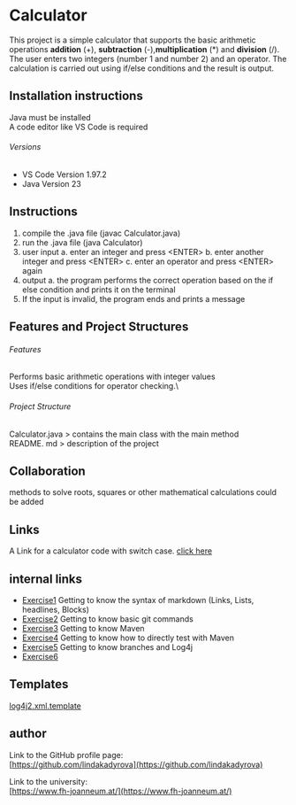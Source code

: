 # Calculator

This project is a simple calculator that supports the basic arithmetic operations **addition** (+), **subtraction** (-),**multiplication** (*) and **division** (/).
The user enters two integers (number 1 and number 2) and an operator.
The calculation is carried out using if/else conditions and the result is output.

## Installation instructions
Java must be installed\
A code editor like VS Code is required

###### Versions
* VS Code Version 1.97.2
* Java Version 23

## Instructions
1. compile the .java file (javac Calculator.java)
2. run the .java file (java Calculator)
3. user input
    a. enter an integer and press \<ENTER\>
    b. enter another integer and press \<ENTER\>
    c. enter an operator and press \<ENTER\> again
4. output
    a. the program performs the correct operation based on the if else condition and prints it on the terminal
5. If the input is invalid, the program ends and prints a message

## Features and Project Structures
######  Features
Performs basic arithmetic operations with integer values\
Uses if/else conditions for operator checking.\

######  Project Structure
Calculator.java > contains the main class with the main method\
README. md > description of the project

## Collaboration
methods to solve roots, squares or other mathematical calculations could be added

## Links
A Link for a calculator code with switch case. [click here](https://www.programiz.com/java-programming/examples/calculator-switch-case)

## internal links
* [Exercise1](exercise1.md) Getting to know the syntax of markdown (Links, Lists, headlines, Blocks)
* [Exercise2](exercise2.md) Getting to know basic git commands
* [Exercise3](exercise3.md) Getting to know Maven
* [Exercise4](exercise4.md) Getting to know how to directly test with Maven
* [Exercise5](exercise5.md) Getting to know branches and Log4j
* [Exercise6](exercise6.md)

## Templates
[log4j2.xml.template](src/main/resources/log4j2.xml.template) 

## author 

Link to the GitHub profile page:\
[https://github.com/lindakadyrova](https://github.com/lindakadyrova)

Link to the university:\
[https://www.fh-joanneum.at/](https://www.fh-joanneum.at/)